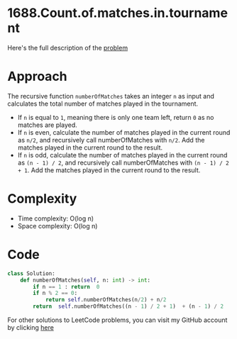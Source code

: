 # 1688.Count.of.matches.in.tournament

Here's the full description of the [problem](https://leetcode.com/problems/count-of-matches-in-tournament/description/?envType=daily-question&envId=2023-12-05)

# Approach

The recursive function `numberOfMatches` takes an integer `n` as input and calculates the total number of matches played in the tournament.

- If `n` is equal to `1`, meaning there is only one team left, return `0` as no matches are played.
- If `n` is even, calculate the number of matches played in the current round as `n/2`, and recursively call numberOfMatches with `n/2`. Add the matches played in the current round to the result.
- If `n` is odd, calculate the number of matches played in the current round as `(n - 1) / 2`, and recursively call numberOfMatches with `(n - 1) / 2 + 1`. Add the matches played in the current round to the result.

# Complexity

- Time complexity: O(log n)
- Space complexity: O(log n)

# Code

```python 
class Solution:
    def numberOfMatches(self, n: int) -> int:
        if n == 1 : return  0
        if n % 2 == 0:
            return self.numberOfMatches(n/2) + n/2
        return  self.numberOfMatches((n - 1) / 2 + 1)  + (n - 1) / 2
```

For other solutions to LeetCode problems, you can visit my GitHub account by clicking [here](https://github.com/comitanigiacomo/leetcode)